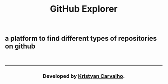 <h1 align="center">GitHub Explorer</h1>

<br />

<h2>a platform to find different types of repositories on github</h2>

<br />

<hr />

<h3 align="center">Developed by <a href="https://github.com/kriscrv/">Kristyan Carvalho</a>.</h3>

